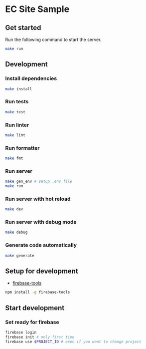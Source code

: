 # EC Site Sample

## Get started

Run the following command to start the server.

```bash
make run
```

## Development

### Install dependencies

```bash
make install
```

### Run tests

```bash
make test
```

### Run linter

```bash
make lint
```

### Run formatter

```bash
make fmt
```

### Run server

```bash
make gen_env # setup .env file
make run
```

### Run server with hot reload

```bash
make dev
```

### Run server with debug mode

```bash
make debug
```

### Generate code automatically

```bash
make generate
```

## Setup for development

- [firebase-tools](https://firebase.google.com/docs/cli#install-cli-mac-linux)

```bash
npm install -g firebase-tools
```

## Start development

### Set ready for firebase

```bash
firebase login
firebase init # only first time
firebase use $PROJECT_ID # exec if you want to change project
```
